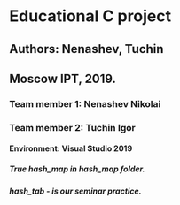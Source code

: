 # Educational C project
## Authors: Nenashev, Tuchin
## Moscow IPT, 2019.
### Team member 1: Nenashev Nikolai
### Team member 2: Tuchin Igor
#### Environment: Visual Studio 2019
##### True hash_map in hash_map folder.
##### hash_tab - is our seminar practice.
